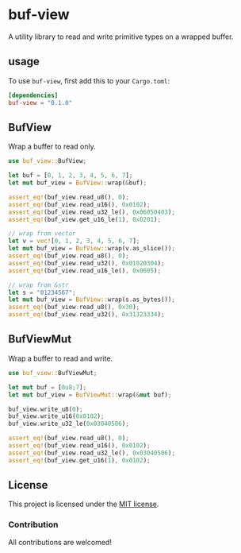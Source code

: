# buf-view

A utility library to read and write primitive types on a wrapped buffer.

## usage

To use `buf-view`, first add this to your `Cargo.toml`:

```toml
[dependencies]
buf-view = "0.1.0"
```

## BufView

Wrap a buffer to read only.

```rust
use buf_view::BufView;

let buf = [0, 1, 2, 3, 4, 5, 6, 7];
let mut buf_view = BufView::wrap(&buf);

assert_eq!(buf_view.read_u8(), 0);
assert_eq!(buf_view.read_u16(), 0x0102);
assert_eq!(buf_view.read_u32_le(), 0x06050403);
assert_eq!(buf_view.get_u16_le(1), 0x0201);

// wrap from vector
let v = vec![0, 1, 2, 3, 4, 5, 6, 7];
let mut buf_view = BufView::wrap(v.as_slice());
assert_eq!(buf_view.read_u8(), 0);
assert_eq!(buf_view.read_u32(), 0x01020304);
assert_eq!(buf_view.read_u16_le(), 0x0605);

// wrap from &str
let s = "01234567";
let mut buf_view = BufView::wrap(s.as_bytes());
assert_eq!(buf_view.read_u8(), 0x30);
assert_eq!(buf_view.read_u32(), 0x31323334);
```

## BufViewMut

Wrap a buffer to read and write.

```rust
use buf_view::BufViewMut;

let mut buf = [0u8;7];
let mut buf_view = BufViewMut::wrap(&mut buf);

buf_view.write_u8(0);
buf_view.write_u16(0x0102);
buf_view.write_u32_le(0x03040506);

assert_eq!(buf_view.read_u8(), 0);
assert_eq!(buf_view.read_u16(), 0x0102);
assert_eq!(buf_view.read_u32_le(), 0x03040506);
assert_eq!(buf_view.get_u16(1), 0x0102);
```

## License

This project is licensed under the [MIT license](https://opensource.org/licenses/MIT).

### Contribution

All contributions are welcomed!
